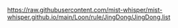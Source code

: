 https://raw.githubusercontent.com/mist-whisper/mist-whisper.github.io/main/Loon/rule/JingDong/JingDong.list
